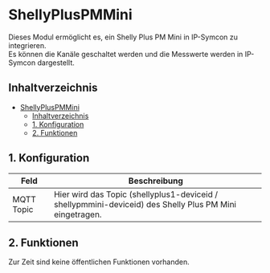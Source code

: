 # ShellyPlusPMMini
   Dieses Modul ermöglicht es, ein Shelly Plus PM Mini in IP-Symcon zu integrieren.\
   Es können die Kanäle geschaltet werden und die Messwerte werden in IP-Symcon dargestellt.   
    
   ## Inhaltverzeichnis
- [ShellyPlusPMMini](#shellypluspmmini)
  - [Inhaltverzeichnis](#inhaltverzeichnis)
  - [1. Konfiguration](#1-konfiguration)
  - [2. Funktionen](#2-funktionen)
   
## 1. Konfiguration

Feld | Beschreibung
------------ | ----------------
MQTT Topic | Hier wird das Topic (shellyplus1-deviceid / shellypmmini-deviceid) des Shelly Plus PM Mini eingetragen.
## 2. Funktionen

Zur Zeit sind keine öffentlichen Funktionen vorhanden.